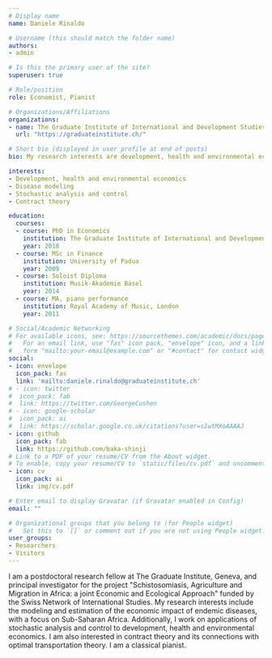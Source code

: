 ```yaml
---
# Display name
name: Daniele Rinaldo

# Username (this should match the folder name)
authors:
- admin

# Is this the primary user of the site?
superuser: true

# Role/position
role: Economist, Pianist

# Organizations/Affiliations
organizations:
- name: The Graduate Institute of International and Development Studies
  url: "https://graduateinstitute.ch/"

# Short bio (displayed in user profile at end of posts)
bio: My research interests are development, health and environmental economics, currently focused on studying the economic impact of endemic diseases in sub-Saharan Africa. Also a pianist.

interests:
- Development, health and environmental economics
- Disease modeling
- Stochastic analysis and control
- Contract theory

education:
  courses:
  - course: PhD in Economics
    institution: The Graduate Institute of International and Development Studies, Geneva
    year: 2018
  - course: MSc in Finance
    institution: University of Padua
    year: 2009
  - course: Soloist Diploma
    institution: Musik-Akademie Basel
    year: 2014
  - course: MA, piano performance
    institution: Royal Academy of Music, London
    year: 2011

# Social/Academic Networking
# For available icons, see: https://sourcethemes.com/academic/docs/page-builder/#icons
#   For an email link, use "fas" icon pack, "envelope" icon, and a link in the
#   form "mailto:your-email@example.com" or "#contact" for contact widget.
social:
- icon: envelope
  icon_pack: fas
  link: 'mailto:daniele.rinaldo@graduateinstitute.ch'
# - icon: twitter
#  icon_pack: fab
#  link: https://twitter.com/GeorgeCushen
# - icon: google-scholar
#  icon_pack: ai
#  link: https://scholar.google.co.uk/citations?user=sIwtMXoAAAAJ
- icon: github
  icon_pack: fab
  link: https://github.com/baka-shinji
# Link to a PDF of your resume/CV from the About widget.
# To enable, copy your resume/CV to `static/files/cv.pdf` and uncomment the lines below.
- icon: cv
  icon_pack: ai
  link: img/cv.pdf

# Enter email to display Gravatar (if Gravatar enabled in Config)
email: ""

# Organizational groups that you belong to (for People widget)
#   Set this to `[]` or comment out if you are not using People widget.
user_groups:
- Researchers
- Visitors
---
```


I am a postdoctoral research fellow at The Graduate Institute, Geneva, and principal investigator for the project "Schistosomiasis, Agriculture and Migration in Africa: a joint Economic and Ecological Approach" funded by the Swiss Network of International Studies. My research interests include the modeling and estimation of the economic impact of endemic diseases, with a focus on Sub-Saharan Africa. Additionally, I work on applications of stochastic analysis and control to development, health and environmental economics. I am also interested in contract theory and its connections with optimal transportation theory. I am a classical pianist.
